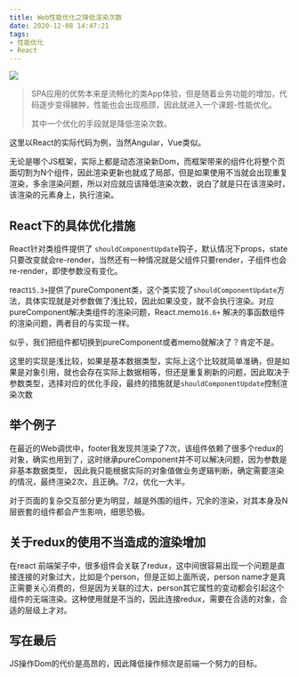 ```yaml
---
title: Web性能优化之降低渲染次数
date: 2020-12-08 14:47:21
tags:
- 性能优化
- React
---
```



![](https://static.1991421.cn/2020/2020-12-08-222757.jpeg)


> SPA应用的优势本来是流畅化的类App体验，但是随着业务功能的增加，代码逐步变得臃肿，性能也会出现瓶颈，因此就进入一个课题-性能优化。
> 
> 其中一个优化的手段就是降低渲染次数。

这里以React的实际代码为例，当然Angular，Vue类似。

无论是哪个JS框架，实际上都是动态渲染新Dom，而框架带来的组件化将整个页面切割为N个组件，因此渲染更新也就成了局部，但是如果使用不当就会出现重复渲染，多余渲染问题，所以对应就应该降低渲染次数，说白了就是只在该渲染时，该渲染的元素身上，执行渲染。


## React下的具体优化措施

React针对类组件提供了 `shouldComponentUpdate`钩子，默认情况下props，state只要改变就会re-render，当然还有一种情况就是父组件只要render，子组件也会re-render，即使参数没有变化。

react`15.3+`提供了pureComponent类，这个类实现了`shouldComponentUpdate`方法，具体实现就是对参数做了浅比较，因此如果没变，就不会执行渲染。对应pureComponent解决类组件的渲染问题，React.memo`16.6+` 解决的事函数组件的渲染问题，两者目的与实现一样。

似乎，我们把组件都切换到pureComponent或者memo就解决了？肯定不是。


这里的实现是浅比较，如果是基本数据类型，实际上这个比较就简单准确，但是如果是对象引用，就也会存在实际上数据相等，但还是重复刷新的问题，因此取决于参数类型，选择对应的优化手段，最终的措施就是`shouldComponentUpdate`控制渲染次数


## 举个例子

在最近的Web调优中，footer我发现共渲染了7次，该组件依赖了很多个redux的对象，确实也用到了，这时继承pureComponent并不可以解决问题，因为参数是非基本数据类型， 因此我只能根据实际的对象值做业务逻辑判断，确定需要渲染的情况，最终渲染2次，且正确。7/2，优化一大半。

对于页面的复杂交互部分更为明显，越是外围的组件，冗余的渲染，对其本身及N层嵌套的组件都会产生影响，细思恐极。

## 关于redux的使用不当造成的渲染增加

在react 前端架子中，很多组件会关联了redux，这中间很容易出现一个问题是直接连接的对象过大，比如是个person，但是正如上面所说，person name才是真正需要关心消费的，但是因为关联的过大，person其它属性的变动都会引起这个组件的无端渲染。这种使用就是不当的，因此连接redux，需要在合适的对象，合适的层级上才对。


## 写在最后
JS操作Dom的代价是高昂的，因此降低操作频次是前端一个努力的目标。








